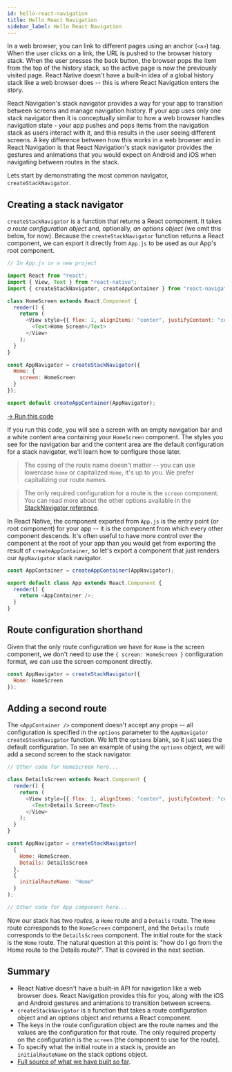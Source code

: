 ```yaml
---
id: hello-react-navigation
title: Hello React Navigation
sidebar_label: Hello React Navigation
---
```


In a web browser, you can link to different pages using an anchor (`<a>`) tag. When the user clicks on a link, the URL is pushed to the browser history stack. When the user presses the back button, the browser pops the item from the top of the history stack, so the active page is now the previously visited page. React Native doesn't have a built-in idea of a global history stack like a web browser does -- this is where React Navigation enters the story.

React Navigation's stack navigator provides a way for your app to transition between screens and manage navigation history. If your app uses only one stack navigator then it is conceptually similar to how a web browser handles navigation state - your app pushes and pops items from the navigation stack as users interact with it, and this results in the user seeing different screens. A key difference between how this works in a web browser and in React Navigation is that React Navigation's stack navigator provides the gestures and animations that you would expect on Android and iOS when navigating between routes in the stack.

Lets start by demonstrating the most common navigator, `createStackNavigator`.

## Creating a stack navigator

`createStackNavigator` is a function that returns a React component. It takes _a route configuration object_ and, optionally, _an options object_ (we omit this below, for now). Because the `createStackNavigator` function returns a React component, we can export it directly from `App.js` to be used as our App's root component.

```javascript
// In App.js in a new project

import React from "react";
import { View, Text } from "react-native";
import { createStackNavigator, createAppContainer } from "react-navigation";

class HomeScreen extends React.Component {
  render() {
    return (
      <View style={{ flex: 1, alignItems: "center", justifyContent: "center" }}>
        <Text>Home Screen</Text>
      </View>
    );
  }
}

const AppNavigator = createStackNavigator({
  Home: {
    screen: HomeScreen
  }
});

export default createAppContainer(AppNavigator);
```

<a href="https://snack.expo.io/@react-navigation/hello-world-v3" target="blank" class="run-code-button">&rarr; Run this code</a>

If you run this code, you will see a screen with an empty navigation bar and a white content area containing your `HomeScreen` component. The styles you see for the navigation bar and the content area are the default configuration for a stack navigator, we'll learn how to configure those later.

> The casing of the route name doesn't matter -- you can use lowercase `home` or capitalized `Home`, it's up to you. We prefer capitalizing our route names.

> The only required configuration for a route is the `screen` component. You can read more about the other options available in the [StackNavigator reference](stack-navigator.md).

In React Native, the component exported from `App.js` is the entry point (or root component) for your app -- it is the component from which every other component descends. It's often useful to have more control over the component at the root of your app than you would get from exporting the result of `createAppContainer`, so let's export a component that just renders our `AppNavigator` stack navigator.

```js
const AppContainer = createAppContainer(AppNavigator);

export default class App extends React.Component {
  render() {
    return <AppContainer />;
  }
}
```

## Route configuration shorthand

Given that the only route configuration we have for `Home` is the screen component, we don't need to use the `{ screen: HomeScreen }` configuration format, we can use the screen component directly.

```js
const AppNavigator = createStackNavigator({
  Home: HomeScreen
});
```

## Adding a second route

The `<AppContainer />` component doesn't accept any props -- all configuration is specified in the `options` parameter to the `AppNavigator` `createStackNavigator` function. We left the `options` blank, so it just uses the default configuration. To see an example of using the `options` object, we will add a second screen to the stack navigator.

```js
// Other code for HomeScreen here...

class DetailsScreen extends React.Component {
  render() {
    return (
      <View style={{ flex: 1, alignItems: "center", justifyContent: "center" }}>
        <Text>Details Screen</Text>
      </View>
    );
  }
}

const AppNavigator = createStackNavigator(
  {
    Home: HomeScreen,
    Details: DetailsScreen
  },
  {
    initialRouteName: "Home"
  }
);

// Other code for App component here...
```

Now our stack has two _routes_, a `Home` route and a `Details` route. The `Home` route corresponds to the `HomeScreen` component, and the `Details` route corresponds to the `DetailsScreen` component. The initial route for the stack is the `Home` route. The natural question at this point is: "how do I go from the Home route to the Details route?". That is covered in the next section.

## Summary

- React Native doesn't have a built-in API for navigation like a web browser does. React Navigation provides this for you, along with the iOS and Android gestures and animations to transition between screens.
- `createStackNavigator` is a function that takes a route configuration object and an options object and returns a React component.
- The keys in the route configuration object are the route names and the values are the configuration for that route. The only required property on the configuration is the `screen` (the component to use for the route).
- To specify what the initial route in a stack is, provide an `initialRouteName` on the stack options object.
- [Full source of what we have built so far](https://snack.expo.io/@react-navigation/hello-react-navigation-v3).
